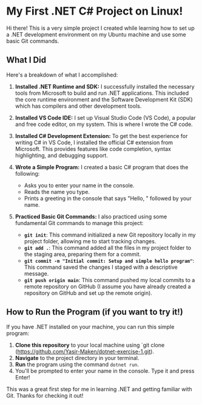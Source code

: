 # My First .NET C# Project on Linux!

Hi there! This is a very simple project I created while learning how to set up a .NET development environment on my Ubuntu machine and use some basic Git commands.

## What I Did

Here's a breakdown of what I accomplished:

1.  **Installed .NET Runtime and SDK:** I successfully installed the necessary tools from Microsoft to build and run .NET applications. This included the core runtime environment and the Software Development Kit (SDK) which has compilers and other development tools.

2.  **Installed VS Code IDE:** I set up Visual Studio Code (VS Code), a popular and free code editor, on my system. This is where I wrote the C# code.

3.  **Installed C# Development Extension:** To get the best experience for writing C# in VS Code, I installed the official C# extension from Microsoft. This provides features like code completion, syntax highlighting, and debugging support.

4.  **Wrote a Simple Program:** I created a basic C# program that does the following:
    * Asks you to enter your name in the console.
    * Reads the name you type.
    * Prints a greeting in the console that says "Hello, " followed by your name.

5.  **Practiced Basic Git Commands:** I also practiced using some fundamental Git commands to manage this project:
    * **`git init`**: This command initialized a new Git repository locally in my project folder, allowing me to start tracking changes.
    * **`git add .`**: This command added all the files in my project folder to the staging area, preparing them for a commit.
    * **`git commit -m "Initial commit: Setup and simple hello program"`**: This command saved the changes I staged with a descriptive message.
    * **`git push origin main`**: This command pushed my local commits to a remote repository on GitHub (I assume you have already created a repository on GitHub and set up the remote origin).

## How to Run the Program (if you want to try it!)

If you have .NET installed on your machine, you can run this simple program:

1.  **Clone this repository** to your local machine using `git clone (https://github.com/Yasir-Maken/dotnet-exercise-1.git).
2.  **Navigate** to the project directory in your terminal.
3.  **Run** the program using the command `dotnet run`.
4.  You'll be prompted to enter your name in the console. Type it and press Enter!

This was a great first step for me in learning .NET and getting familiar with Git. Thanks for checking it out!
